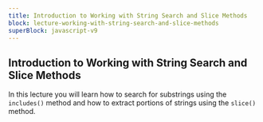 ```yaml
---
title: Introduction to Working with String Search and Slice Methods
block: lecture-working-with-string-search-and-slice-methods
superBlock: javascript-v9
---
```


## Introduction to Working with String Search and Slice Methods

In this lecture you will learn how to search for substrings using the `includes()` method and how to extract portions of strings using the `slice()` method.
